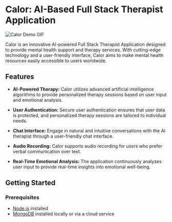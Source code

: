 
# Calor: AI-Based Full Stack Therapist Application


![Calor Demo GIF](https://media.giphy.com/media/v1.Y2lkPTc5MGI3NjExcHZwZmhvbGNkN212Mmt6ZWhvdHJ4cWdvcnBua2kwbXR2MmU0aDVzeSZlcD12MV9pbnRlcm5hbF9naWZfYnlfaWQmY3Q9Zw/f2uiBSR2REZTYa8jiy/giphy.gif)

Calor is an innovative AI-powered Full Stack Therapist Application designed to provide mental health support and therapy services. With cutting-edge technology and a user-friendly interface, Calor aims to make mental health resources easily accessible to users worldwide.

## Features

- **AI-Powered Therapy:** Calor utilizes advanced artificial intelligence algorithms to provide personalized therapy sessions based on user input and emotional analysis.

- **User Authentication:** Secure user authentication ensures that user data is protected, and personalized therapy sessions are tailored to individual needs.

- **Chat Interface:** Engage in natural and intuitive conversations with the AI therapist through a user-friendly chat interface.

- **Audio Recording:** Calor supports audio recording for users who prefer verbal communication over text.

- **Real-Time Emotional Analysis:** The application continuously analyzes user input to provide real-time insights into emotional well-being.

## Getting Started

### Prerequisites

- [Node.js](https://nodejs.org/) installed
- [MongoDB](https://www.mongodb.com/) installed locally or via a cloud service



